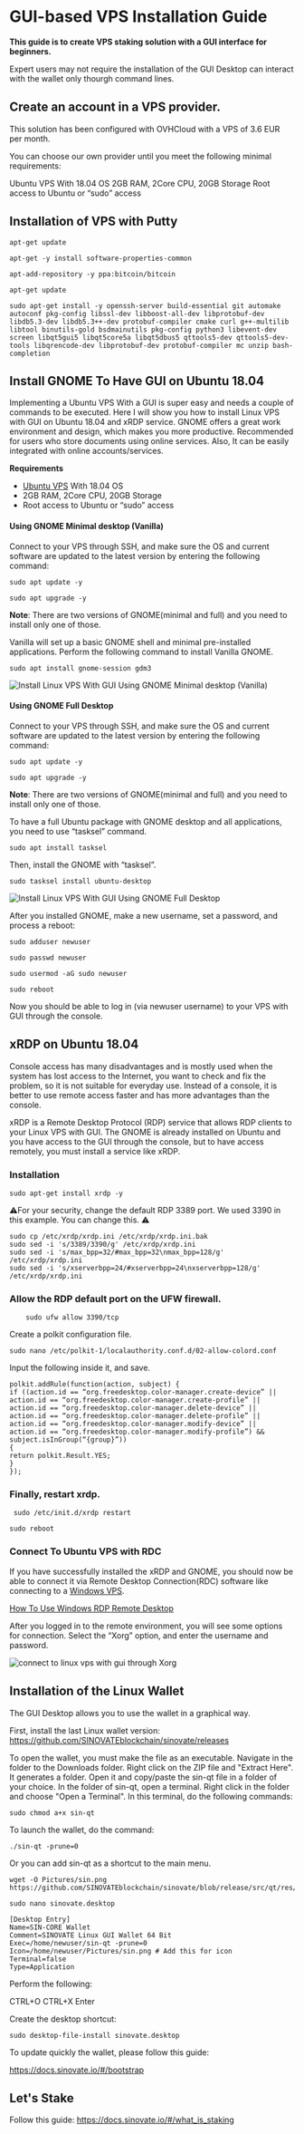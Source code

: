 
# GUI-based VPS Installation Guide

**This guide is to create VPS staking solution with a GUI interface for beginners.**

Expert users may not require the installation of the GUI Desktop can interact with the wallet only thourgh command lines.

## Create an account in a VPS provider.

This solution has been configured with OVHCloud with a VPS of 3.6 EUR per month.

You can choose our own provider until you meet the following minimal requirements:

Ubuntu VPS With 18.04 OS
2GB RAM, 2Core CPU, 20GB Storage
Root access to Ubuntu or “sudo” access

## Installation of VPS with Putty

```
apt-get update

apt-get -y install software-properties-common

apt-add-repository -y ppa:bitcoin/bitcoin

apt-get update

sudo apt-get install -y openssh-server build-essential git automake autoconf pkg-config libssl-dev libboost-all-dev libprotobuf-dev libdb5.3-dev libdb5.3++-dev protobuf-compiler cmake curl g++-multilib libtool binutils-gold bsdmainutils pkg-config python3 libevent-dev screen libqt5gui5 libqt5core5a libqt5dbus5 qttools5-dev qttools5-dev-tools libqrencode-dev libprotobuf-dev protobuf-compiler mc unzip bash-completion
```

## Install GNOME To Have GUI on Ubuntu 18.04

Implementing a Ubuntu VPS With a GUI is super easy and needs a couple of commands to be executed. Here I will show you how to install Linux VPS with GUI on Ubuntu 18.04 and xRDP service. GNOME offers a great work environment and design, which makes you more productive. Recommended for users who store documents using online services. Also, It can be easily integrated with online accounts/services.

**Requirements**

-   [Ubuntu VPS](https://operavps.com/ubuntu-vps/) With 18.04 OS
-   2GB RAM, 2Core CPU, 20GB Storage
-   Root access to Ubuntu or “sudo” access

####  Using GNOME Minimal desktop (Vanilla)

Connect to your VPS through SSH, and make sure the OS and current software are updated to the latest version by entering the following command:

```
sudo apt update -y

sudo apt upgrade -y
```

**Note**: There are two versions of GNOME(minimal and full) and you need to install only one of those.

Vanilla will set up a basic GNOME shell and minimal pre-installed applications. Perform the following command to install Vanilla GNOME.

```
sudo apt install gnome-session gdm3
```

![Install Linux VPS With GUI Using GNOME Minimal desktop (Vanilla)](https://lh3.googleusercontent.com/7VTkrGl37WPOMR_Cidn20WfRzidHbwODFvbaPIE3ckBSrpmmFhjwmW6sPyLBA-2tVGr-0PvfOtihrZHc1MUYNfhYy6LWiLPI4WLkWUKOCb66ycpwlRoruyqeMfsNYFDEy-jfLEMl)

#### Using GNOME Full Desktop

Connect to your VPS through SSH, and make sure the OS and current software are updated to the latest version by entering the following command:

```
sudo apt update -y

sudo apt upgrade -y
```

**Note**: There are two versions of GNOME(minimal and full) and you need to install only one of those.

To have a full Ubuntu package with GNOME desktop and all applications, you need to use “tasksel” command.

```
sudo apt install tasksel
```

Then, install the GNOME with “tasksel”.

```
sudo tasksel install ubuntu-desktop
```

![Install Linux VPS With GUI Using GNOME Full Desktop](https://lh3.googleusercontent.com/6n7AUQXxMuOFpAqQjMdGsjI-pH-49weV6pRVGKI-QHXUBum2IgjUv5mmkz8W3QwncAq8x6IhKE-6WCFsZ5YOhuRRyH1trJI4dFpUMQLAkgL6yBD5I1gtWdWGDWGnu2eZK9Qmr98x)

After you installed GNOME, make a new username, set a password, and process a reboot:

```
sudo adduser newuser

sudo passwd newuser

sudo usermod -aG sudo newuser

sudo reboot
```

Now you should be able to log in (via newuser username) to your VPS with GUI through the console.

## xRDP on Ubuntu 18.04

Console access has many disadvantages and is mostly used when the system has lost access to the Internet, you want to check and fix the problem, so it is not suitable for everyday use. Instead of a console, it is better to use remote access faster and has more advantages than the console.

xRDP is a Remote Desktop Protocol (RDP) service that allows RDP clients to your Linux VPS with GUI. The GNOME is already installed on Ubuntu and you have access to the GUI through the console, but to have access remotely, you must install a service like xRDP.

### Installation

```
sudo apt-get install xrdp -y
```

 ⚠️For your security, change the default RDP 3389 port. We used 3390 in this example. You can change this. ⚠️

```
sudo cp /etc/xrdp/xrdp.ini /etc/xrdp/xrdp.ini.bak
sudo sed -i 's/3389/3390/g' /etc/xrdp/xrdp.ini
sudo sed -i 's/max_bpp=32/#max_bpp=32\nmax_bpp=128/g' /etc/xrdp/xrdp.ini
sudo sed -i 's/xserverbpp=24/#xserverbpp=24\nxserverbpp=128/g' /etc/xrdp/xrdp.ini
```
    
### Allow the RDP default port on the UFW firewall.  

```
    sudo ufw allow 3390/tcp
```

Create a polkit configuration file.  

```
sudo nano /etc/polkit-1/localauthority.conf.d/02-allow-colord.conf  
```

Input the following inside it, and save.  

```
polkit.addRule(function(action, subject) {
if ((action.id == “org.freedesktop.color-manager.create-device” || action.id == “org.freedesktop.color-manager.create-profile” || action.id == “org.freedesktop.color-manager.delete-device” || action.id == “org.freedesktop.color-manager.delete-profile” || action.id == “org.freedesktop.color-manager.modify-device” || action.id == “org.freedesktop.color-manager.modify-profile”) && subject.isInGroup(“{group}”))
{
return polkit.Result.YES;
}
});
```
    
### Finally, restart xrdp.  
```
 sudo /etc/init.d/xrdp restart

sudo reboot
```

### Connect To Ubuntu VPS with RDC

If you have successfully installed the xRDP and GNOME, you should now be able to connect it via Remote Desktop Connection(RDC) software like connecting to a [Windows VPS](https://operavps.com/windows-vps/).

[How To Use Windows RDP Remote Desktop](https://operavps.com/how-to-use-windows-rdp-remote-desktop/)

After you logged in to the remote environment, you will see some options for connection. Select the “Xorg” option, and enter the username and password.

![connect to linux vps with gui through Xorg](https://lh6.googleusercontent.com/kclRSDWI_D7CnyQsBupxOUF3qGra5LeEsYeh8F9FaznsBibn36-MraOn97sRLg6PDsCR4038p2riYS4g-zxWfkueGicfZIWkSZhpGjvdyEtkE1r4poZaipKKc7xtKx9URSvUbK2h)

## Installation of the Linux Wallet

The GUI Desktop allows you to use the wallet in a graphical way. 

First, install the last Linux wallet version: 
https://github.com/SINOVATEblockchain/sinovate/releases

To open the wallet, you must make the file as an executable.
Navigate in the folder to the Downloads folder. Right click on the ZIP file and "Extract Here".
It generates a folder. Open it and copy/paste the sin-qt file in a folder of your choice.
In the folder of sin-qt, open a terminal. Right click in the folder and choose "Open a Terminal".
In this terminal, do the following commands:

```
sudo chmod a+x sin-qt
```

To launch the wallet, do the command:

```
./sin-qt -prune=0
```

Or you can add sin-qt as a shortcut to the main menu.

```
wget -O Pictures/sin.png https://github.com/SINOVATEblockchain/sinovate/blob/release/src/qt/res/icons/bitcoin.png

sudo nano sinovate.desktop

[Desktop Entry]
Name=SIN-CORE Wallet
Comment=SINOVATE Linux GUI Wallet 64 Bit
Exec=/home/newuser/sin-qt -prune=0
Icon=/home/newuser/Pictures/sin.png # Add this for icon
Terminal=false
Type=Application
```

Perform the following:

CTRL+O
CTRL+X Enter

Create the desktop shortcut:

```
sudo desktop-file-install sinovate.desktop
```

To update quickly the wallet, please follow this guide:

https://docs.sinovate.io/#/bootstrap

## Let's Stake

Follow this guide: https://docs.sinovate.io/#/what_is_staking

